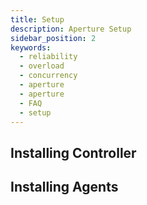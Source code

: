 ```yaml
---
title: Setup
description: Aperture Setup
sidebar_position: 2
keywords:
  - reliability
  - overload
  - concurrency
  - aperture
  - aperture
  - FAQ
  - setup
---
```


## Installing Controller

## Installing Agents
